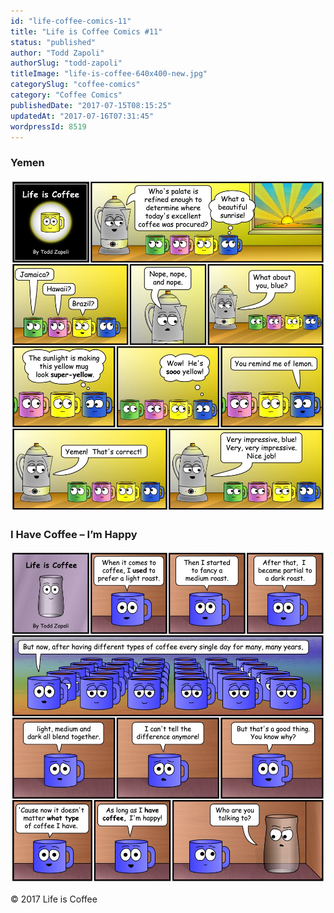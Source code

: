 ```yaml
---
id: "life-coffee-comics-11"
title: "Life is Coffee Comics #11"
status: "published"
author: "Todd Zapoli"
authorSlug: "todd-zapoli"
titleImage: "life-is-coffee-640x400-new.jpg"
categorySlug: "coffee-comics"
category: "Coffee Comics"
publishedDate: "2017-07-15T08:15:25"
updatedAt: "2017-07-16T07:31:45"
wordpressId: 8519
---
```


### Yemen

![Yemen (Coffee Comic) ](coffee-comic-Yemen.jpg)

### I Have Coffee – I’m Happy

![Life is Coffee - I'm Happy ](life-is-coffee-Im-Happy.jpg)

© 2017 Life is Coffee